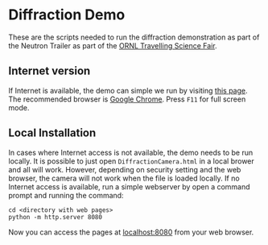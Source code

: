 # Diffraction Demo

These are the scripts needed to run the diffraction demonstration as part of the 
Neutron Trailer as part of the [ORNL Travelling Science Fair](https://orise.orau.gov/ornl-science-fair/).

## Internet version

If Internet is available, the demo can simple we run by visiting [this page](https://tproffen.github.io/ORNLNeutronTrailer/DiffractionCamera.html). The 
recommended browser is [Google Chrome](https://www.google.com/chrome/browser/desktop/index.html). Press `F11` for full screen mode.

## Local Installation

In cases where Internet access is not available, the demo needs to be run locally. It is possible
to just open `DiffractionCamera.html` in a local brower and all will work. However, 
depending on security setting and the web browser, the camera will not work when the file is loaded 
locally. If no Internet access is available, run a simple webserver by open a command prompt and 
running the command:

```
cd <directory with web pages>
python -m http.server 8080 
```

Now you can access the pages at [localhost:8080](http://localhost:8080/) from your web browser.



